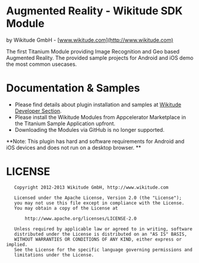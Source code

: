 
# Augmented Reality - Wikitude SDK Module
by Wikitude GmbH - [www.wikitude.com](http://www.wikitude.com)

The first Titanium Module providing Image Recognition and Geo based Augmented Reality.
The provided sample projects for Android and iOS demo the most common usecases. 

# Documentation & Samples
- Please find details about plugin installation and samples at [Wikitude Developer Section](http://developer.wikitude.com/documentation/appcelerator).
- Please install the Wikitude Modules from Appcelerator Marketplace in the Titanium Sample Application upfront.
- Downloading the Modules via GitHub is no longer supported.

**Note: This plugin has hard and software requirements for Android and iOS devices and does not run on a desktop browser. **

# LICENSE

``` 
   Copyright 2012-2013 Wikitude GmbH, http://www.wikitude.com

   Licensed under the Apache License, Version 2.0 (the "License");
   you may not use this file except in compliance with the License.
   You may obtain a copy of the License at

       http://www.apache.org/licenses/LICENSE-2.0

   Unless required by applicable law or agreed to in writing, software
   distributed under the License is distributed on an "AS IS" BASIS,
   WITHOUT WARRANTIES OR CONDITIONS OF ANY KIND, either express or implied.
   See the License for the specific language governing permissions and
   limitations under the License.
```



